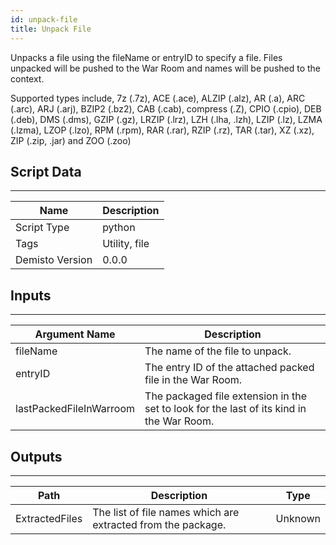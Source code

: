 ```yaml
---
id: unpack-file
title: Unpack File
---
```


Unpacks a file using the fileName or entryID to specify a file. Files unpacked will be pushed to the War Room and names will be pushed to the context.

Supported types include, 7z (.7z), ACE (.ace), ALZIP (.alz), AR (.a), ARC (.arc), ARJ (.arj), BZIP2 (.bz2), CAB (.cab), compress (.Z), CPIO (.cpio), DEB (.deb), DMS (.dms), GZIP (.gz), LRZIP (.lrz), LZH (.lha, .lzh), LZIP (.lz), LZMA (.lzma), LZOP (.lzo), RPM (.rpm), RAR (.rar), RZIP (.rz), TAR (.tar), XZ (.xz), ZIP (.zip, .jar) and ZOO (.zoo)

## Script Data
---

| **Name** | **Description** |
| --- | --- |
| Script Type | python |
| Tags | Utility, file |
| Demisto Version | 0.0.0 |

## Inputs
---

| **Argument Name** | **Description** |
| --- | --- |
| fileName | The name of the file to unpack. |
| entryID | The entry ID of the attached packed file in the War Room. |
| lastPackedFileInWarroom | The packaged file extension in the set to look for the last of its kind in the War Room. |

## Outputs
---

| **Path** | **Description** | **Type** |
| --- | --- | --- |
| ExtractedFiles | The list of file names which are extracted from the package. | Unknown |
